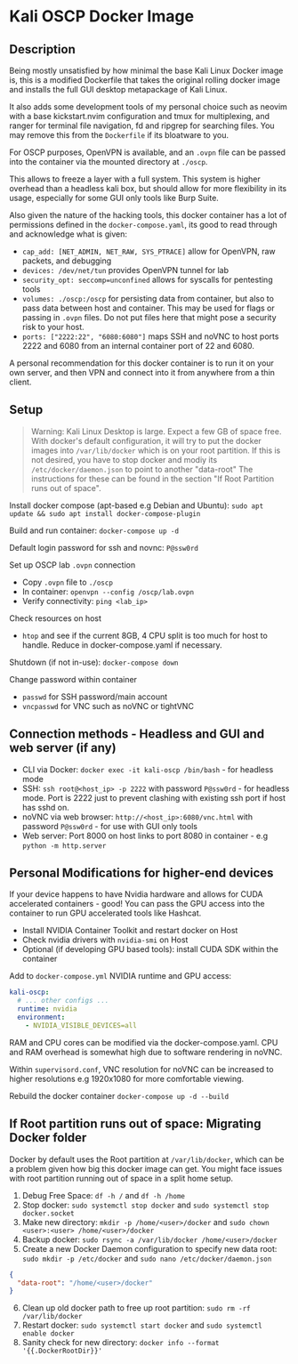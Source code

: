 # Kali OSCP Docker Image

## Description 
Being mostly unsatisfied by how minimal the base Kali Linux Docker image is, this is a modified Dockerfile that takes the original rolling docker image and installs the full GUI desktop metapackage of Kali Linux. 

It also adds some development tools of my personal choice such as neovim with a base kickstart.nvim configuration and tmux for multiplexing, and ranger for terminal file navigation, fd and ripgrep for searching files. You may remove this from the `Dockerfile` if its bloatware to you.

For OSCP purposes, OpenVPN is available, and an `.ovpn` file can be passed into the container via the mounted directory at `./oscp`.

This allows to freeze a layer with a full system. This system is higher overhead than a headless kali box, but should allow for more flexibility in its usage, especially for some GUI only tools like Burp Suite.

Also given the nature of the hacking tools, this docker container has a lot of permissions defined in the `docker-compose.yaml`, its good to read through and acknowledge what is given:
- `cap_add: [NET_ADMIN, NET_RAW, SYS_PTRACE]` allow for OpenVPN, raw packets, and debugging
- `devices: /dev/net/tun` provides OpenVPN tunnel for lab 
- `security_opt: seccomp=unconfined` allows for syscalls for pentesting tools
- `volumes: ./oscp:/oscp` for persisting data from container, but also to pass data between host and container. This may be used for flags or passing in `.ovpn` files. Do not put files here that might pose a security risk to your host.
- `ports: ["2222:22", "6080:6080"]` maps SSH and noVNC to host ports 2222 and 6080 from an internal container port of 22 and 6080.

A personal recommendation for this docker container is to run it on your own server, and then VPN and connect into it from anywhere from a thin client. 

## Setup

> Warning: Kali Linux Desktop is large. Expect a few GB of space free. With docker's default configuration, it will try to put the docker images into `/var/lib/docker` which is on your root partition. If this is not desired, you have to stop docker and modiy its `/etc/docker/daemon.json` to point to another "data-root" The instructions for these can be found in the section "If Root Partition runs out of space".

Install docker compose (apt-based e.g Debian and Ubuntu): `sudo apt update && sudo apt install docker-compose-plugin`

Build and run container: `docker-compose up -d`

Default login password for ssh and novnc: `P@ssw0rd`

Set up OSCP lab `.ovpn` connection
- Copy `.ovpn` file to `./oscp`
- In container: `openvpn --config /oscp/lab.ovpn`
- Verify connectivity: `ping <lab_ip>`

Check resources on host
- `htop` and see if the current 8GB, 4 CPU split is too much for host to handle. Reduce in docker-compose.yaml if necessary.

Shutdown (if not in-use): `docker-compose down`

Change password within container
- `passwd` for SSH password/main account
- `vncpasswd` for VNC such as noVNC or tightVNC

## Connection methods - Headless and GUI and web server (if any)
- CLI via Docker: `docker exec -it kali-oscp /bin/bash` - for headless mode
- SSH: `ssh root@<host_ip> -p 2222` with password `P@ssw0rd` - for headless mode. Port is 2222 just to prevent clashing with existing ssh port if host has sshd on.
- noVNC via web browser: `http://<host_ip>:6080/vnc.html` with password `P@ssw0rd` - for use with GUI only tools
- Web server: Port 8000 on host links to port 8080 in container - e.g `python -m http.server`

## Personal Modifications for higher-end devices

If your device happens to have Nvidia hardware and allows for CUDA accelerated containers - good! You can pass the GPU access into the container to run GPU accelerated tools like Hashcat.
- Install NVIDIA Container Toolkit and restart docker on Host
- Check nvidia drivers with `nvidia-smi` on Host
- Optional (if developing GPU based tools): install CUDA SDK within the container

Add to `docker-compose.yml` NVIDIA runtime and GPU access:
```yaml
kali-oscp:
  # ... other configs ...
  runtime: nvidia
  environment:
    - NVIDIA_VISIBLE_DEVICES=all
```

RAM and CPU cores can be modified via the docker-compose.yaml. CPU and RAM overhead is somewhat high due to software rendering in noVNC.

Within `supervisord.conf`, VNC resolution for noVNC can be increased to higher resolutions e.g 1920x1080 for more comfortable viewing.

Rebuild the docker container `docker-compose up -d --build`

## If Root partition runs out of space: Migrating Docker folder

Docker by default uses the Root partition at `/var/lib/docker`, which can be a problem given how big this docker image can get. You might face issues with root partition running out of space in a split home setup.
1) Debug Free Space: `df -h /` and `df -h /home` 
2) Stop docker: `sudo systemctl stop docker` and `sudo systemctl stop docker.socket`
3) Make new directory: `mkdir -p /home/<user>/docker` and `sudo chown <user>:<user> /home/<user>/docker`
4) Backup docker: `sudo rsync -a /var/lib/docker /home/<user>/docker`
5) Create a new Docker Daemon configuration to specify new data root: `sudo mkdir -p /etc/docker` and `sudo nano /etc/docker/daemon.json`
```json
{
  "data-root": "/home/<user>/docker"
}
```
6) Clean up old docker path to free up root partition: `sudo rm -rf /var/lib/docker`
7) Restart docker: `sudo systemctl start docker` and `sudo systemctl enable docker`
8) Sanity check for new directory: `docker info --format '{{.DockerRootDir}}'`



